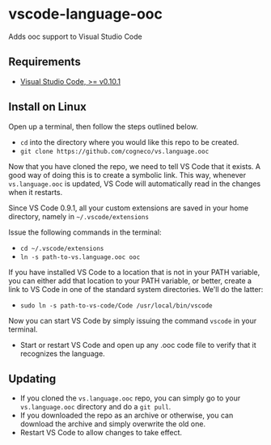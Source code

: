 # vscode-language-ooc
Adds ooc support to Visual Studio Code

## Requirements
* [Visual Studio Code, >= v0.10.1](https://code.visualstudio.com/Download)

## Install on Linux
Open up a terminal, then follow the steps outlined below.
* ```cd``` into the directory where you would like this repo to be created.
* ```git clone https://github.com/cogneco/vs.language.ooc```

Now that you have cloned the repo, we need to tell VS Code that it exists. A good way of doing this is
to create a symbolic link. This way, whenever ```vs.language.ooc``` is updated, VS Code will automatically
read in the changes when it restarts.

Since VS Code 0.9.1, all your custom extensions are saved in your home directory,
namely in ```~/.vscode/extensions```

Issue the following commands in the terminal:
* ```cd ~/.vscode/extensions```
* ```ln -s path-to-vs.language.ooc ooc```

If you have installed VS Code to a location that is not in your PATH variable, you can either add that location
to your PATH variable, or better, create a link to VS Code in one of the standard system directories.
We'll do the latter:

* ```sudo ln -s path-to-vs-code/Code /usr/local/bin/vscode```

Now you can start VS Code by simply issuing the command ```vscode``` in your terminal.

* Start or restart VS Code and open up any .ooc code file to verify that it recognizes the language.

## Updating
* If you cloned the ```vs.language.ooc``` repo, you can simply go to your ```vs.language.ooc``` directory and
do a ```git pull```.
* If you downloaded the repo as an archive or otherwise, you can download the archive and simply overwrite the old one.
* Restart VS Code to allow changes to take effect.
